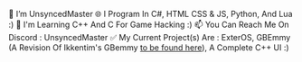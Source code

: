 👋 I’m UnsyncedMaster
🌐 I Program In C#, HTML CSS & JS, Python, And Lua :) 
📖 I'm Learning C++ And C For Game Hacking :)
📫 You Can Reach Me On Discord : UnsyncedMaster
✅ My Current Project(s) Are : ExterOS, GBEmmy (A Revision Of Ikkentim's GBemmy [to be found here](https://github.com/ikkentim/GBEmmy)), A Complete C++ UI :)

